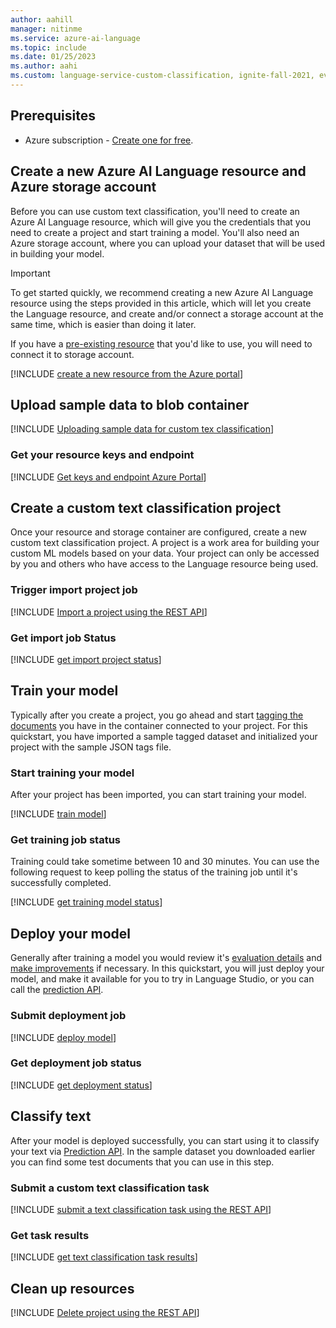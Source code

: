 ```yaml
---
author: aahill
manager: nitinme
ms.service: azure-ai-language
ms.topic: include
ms.date: 01/25/2023
ms.author: aahi
ms.custom: language-service-custom-classification, ignite-fall-2021, event-tier1-build-2022
---
```


## Prerequisites

* Azure subscription - [Create one for free](https://azure.microsoft.com/free/cognitive-services).



## Create a new Azure AI Language resource and Azure storage account

Before you can use custom text classification, you'll need to create an Azure AI Language resource, which will give you the credentials that you need to create a project and start training a model. You'll also need an Azure storage account, where you can upload your dataset that will be used in building your model.

> [!IMPORTANT]
> To get started quickly, we recommend creating a new Azure AI Language resource using the steps provided in this article, which will let you create the Language resource, and create and/or connect a storage account at the same time, which is easier than doing it later.
>
> If you have a [pre-existing resource](../../how-to/create-project.md#using-a-pre-existing-language-resource) that you'd like to use, you will need to connect it to storage account.

[!INCLUDE [create a new resource from the Azure portal](../resource-creation-azure-portal.md)]
    


## Upload sample data to blob container

[!INCLUDE [Uploading sample data for custom tex classification](blob-storage-upload.md)]
    


### Get your resource keys and endpoint

[!INCLUDE [Get keys and endpoint Azure Portal](../get-keys-endpoint-azure.md)]
    


## Create a custom text classification project

Once your resource and storage container are configured, create a new custom text classification project. A project is a work area for building your custom ML models based on your data. Your project can only be accessed by you and others who have access to the Language resource being used.

### Trigger import project job 

[!INCLUDE [Import a project using the REST API](../rest-api/import-project.md)]



### Get import job Status

 [!INCLUDE [get import project status](../rest-api/get-import-status.md)]



## Train your model

Typically after you create a project, you go ahead and start [tagging the documents](../../how-to/tag-data.md) you have in the container connected to your project. For this quickstart, you have imported a sample tagged dataset and initialized your project with the sample JSON tags file.

### Start training your model

After your project has been imported, you can start training your model. 

[!INCLUDE [train model](../rest-api/train-model.md)]



### Get training job status

Training could take sometime between 10 and 30 minutes. You can use the following request to keep polling the status of the training job until it's successfully completed.

[!INCLUDE [get training model status](../rest-api/get-training-status.md)]



## Deploy your model

Generally after training a model you would review it's [evaluation details](../../how-to/view-model-evaluation.md) and [make improvements](../../how-to/view-model-evaluation.md) if necessary. In this quickstart, you will just deploy your model, and make it available for you to try in Language Studio, or you can call the [prediction API](https://aka.ms/ct-runtime-swagger).

### Submit deployment job

[!INCLUDE [deploy model](../rest-api/deploy-model.md)]



### Get deployment job status

[!INCLUDE [get deployment status](../rest-api/get-deployment-status.md)]



## Classify text

After your model is deployed successfully, you can start using it to classify your text via [Prediction API](https://aka.ms/ct-runtime-swagger). In the sample dataset you downloaded earlier you can find some test documents that you can use in this step.

### Submit a custom text classification task

[!INCLUDE [submit a text classification task using the REST API](../rest-api/submit-task.md)]



### Get task results

[!INCLUDE [get text classification task results](../rest-api/get-results.md)]




## Clean up resources

[!INCLUDE [Delete project using the REST API](../rest-api/delete-project.md)]


